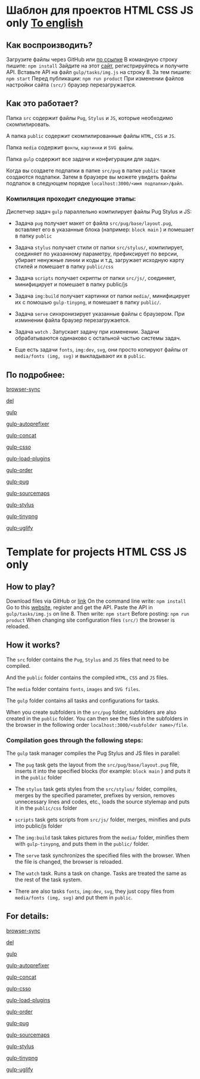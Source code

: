 # Шаблон для проектов HTML CSS JS only [To english](#template-for-projects-html-css-js-only)
  ## Как воспроизводить?
 Загрузите файлы через GitHub или [по ссылке](https://github.com/mielpl/template-Gulp.js)
 В командную строку пишите:
 `npm install`
Зайдите на этот [сайт](https://tinypng.com/), регистрируйтесь и получите API. Вставьте API на файл `gulp/tasks/img.js` на строку 8. За тем пишите:
 `npm start`
 Перед публикации:
 `npm run product`
 При изменении файлов настройки сайта `(src/)` браузер перезагружается.

## Как это работает?

Папка `src` содержит файлы `Pug`, `Stylus` и `JS`, которые необходимо скомпилировать.

А папкa `public` содержит cкомпилированные файлы `HTML`, `CSS` и `JS`.

Папкa `media` содержит `фонты`, `картинки` и `SVG файлы`.

Папкa `gulp` содержит все задачи и конфигурации для задач.

Когда вы создаете подпапки в папке `src/pug` в папке `public` тaкже создаются подпапки. Затем в браузере вы можете увидеть файлы подпапок в следующем порядке `localhost:3000/<имя подпапки>/файл`.

### Компиляция проходит следующие этапы:

Диспетчер задач `gulp` параллельно компилирует файлы Pug Stylus и JS:

- Задача `pug` получает макет от файла `src/pug/base/layout.pug`, вставляет его в указанные блока (например: `block main` ) и помешает в папку `public`

- Задача `stylus` получает стили от папки `src/stylus/`, компилирует, соединяет по указанному параметру, префиксирует по версии, убирает ненужные линии и коды и т.д, загружает исходную карту стилей и помешает в папку `public/css`

- Задача `scripts` получает скрипты от папки `src/js/`, соединяет, минифицирует и помешает в папку public/js

- Задача `img:build` получает картинки от папки `media/`, минифицирует их с помошью `gulp-tinypng`, и помешает в папку `public/`.

- Задача `serve` синхронизирует указанные файлы с браузером. При изминении файла браузер перезагружается.

- Задача `watch` . Запускает задачу при изменении. Задачи обрабатываются одинаково с остальной частью системы задач.

- Еще есть задачи `fonts`, `img:dev`, `svg`, они просто копируют файлы от `media/fonts (img, svg)`
 и выкладывают их в `public`.

## По подробнее:
[browser-sync](https://www.npmjs.com/package/browser-sync)

[del](https://www.npmjs.com/package/del)

[gulp](https://www.npmjs.com/package/gulp)

[gulp-autoprefixer](https://www.npmjs.com/package/gulp-autoprefixer)

[gulp-concat](https://www.npmjs.com/package/gulp-concat)

[gulp-csso](https://www.npmjs.com/package/gulp-csso)

[gulp-load-plugins](https://www.npmjs.com/package/gulp-load-plugins)

[gulp-order](https://www.npmjs.com/package/gulp-order)

[gulp-pug](https://www.npmjs.com/package/gulp-pug)

[gulp-sourcemaps](https://www.npmjs.com/package/gulp-sourcemaps)

[gulp-stylus](https://www.npmjs.com/package/gulp-stylus)

[gulp-tinypng](https://www.npmjs.com/package/gulp-tinypng)

[gulp-uglify](https://www.npmjs.com/package/gulp-uglify)



# Template for projects HTML CSS JS only
  ## How to play?
 Download files via GitHub or [link](https://github.com/mielpl/template-Gulp.js)
 On the command line write:
 `npm install`
Go to this [website](https://tinypng.com/), register and get the API. Paste the API in `gulp/tasks/img.js` on line 8. Then write:
 `npm start`
 Before posting:
 `npm run product`
 When changing site configuration files `(src/)` the browser is reloaded.

## How it works?

The `src` folder contains the `Pug`, `Stylus` and `JS` files that need to be compiled.

And the `public` folder contains the compiled `HTML`, `CSS` and `JS` files.

The `media` folder contains `fonts`, `images` and `SVG files`.

The `gulp` folder contains all tasks and configurations for tasks.

When you create subfolders in the `src/pug` folder, subfolders are also created in the `public` folder. You can then see the files in the subfolders in the browser in the following order `localhost:3000/<subfolder name>/file`.

### Compilation goes through the following steps:

The `gulp` task manager compiles the Pug Stylus and JS files in parallel:

- The `pug` task gets the layout from the `src/pug/base/layout.pug` file, inserts it into the specified blocks (for example: `block main` ) and puts it in the `public` folder

- The `stylus` task gets styles from the `src/stylus/` folder, compiles, merges by the specified parameter, prefixes by version, removes unnecessary lines and codes, etc., loads the source stylemap and puts it in the `public/css` folder

- `scripts` task gets scripts from `src/js/` folder, merges, minifies and puts into public/js folder

- The `img:build` task takes pictures from the `media/` folder, minifies them with `gulp-tinypng`, and puts them in the `public/` folder.

- The `serve` task synchronizes the specified files with the browser. When the file is changed, the browser is reloaded.

- The `watch` task. Runs a task on change. Tasks are treated the same as the rest of the task system.

- There are also tasks `fonts`, `img:dev`, `svg`, they just copy files from `media/fonts (img, svg)`
 and put them in `public`.

## For details:
[browser-sync](https://www.npmjs.com/package/browser-sync)

[del](https://www.npmjs.com/package/del)

[gulp](https://www.npmjs.com/package/gulp)

[gulp-autoprefixer](https://www.npmjs.com/package/gulp-autoprefixer)

[gulp-concat](https://www.npmjs.com/package/gulp-concat)

[gulp-csso](https://www.npmjs.com/package/gulp-csso)

[gulp-load-plugins](https://www.npmjs.com/package/gulp-load-plugins)

[gulp-order](https://www.npmjs.com/package/gulp-order)

[gulp-pug](https://www.npmjs.com/package/gulp-pug)

[gulp-sourcemaps](https://www.npmjs.com/package/gulp-sourcemaps)

[gulp-stylus](https://www.npmjs.com/package/gulp-stylus)

[gulp-tinypng](https://www.npmjs.com/package/gulp-tinypng)

[gulp-uglify](https://www.npmjs.com/package/gulp-uglify)
